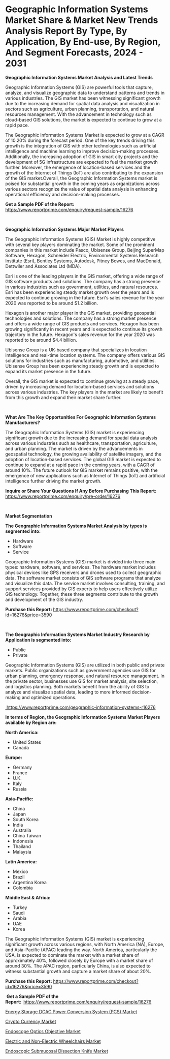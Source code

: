 <p><h1>Geographic Information Systems Market Share & Market New Trends Analysis Report By Type, By Application, By End-use, By Region, And Segment Forecasts, 2024 - 2031</h1></p><p><strong>Geographic Information Systems Market Analysis and Latest Trends</strong></p>
<p><p>Geographic Information Systems (GIS) are powerful tools that capture, analyze, and visualize geographic data to understand patterns and trends in various industries. The GIS market has been witnessing significant growth due to the increasing demand for spatial data analysis and visualization in sectors such as agriculture, urban planning, transportation, and natural resources management. With the advancement in technology such as cloud-based GIS solutions, the market is expected to continue to grow at a rapid pace.</p><p>The Geographic Information Systems Market is expected to grow at a CAGR of 10.20% during the forecast period. One of the key trends driving this growth is the integration of GIS with other technologies such as artificial intelligence and machine learning to improve decision-making processes. Additionally, the increasing adoption of GIS in smart city projects and the development of 5G infrastructure are expected to fuel the market growth further. Moreover, the emergence of location-based services and the growth of the Internet of Things (IoT) are also contributing to the expansion of the GIS market.Overall, the Geographic Information Systems market is poised for substantial growth in the coming years as organizations across various sectors recognize the value of spatial data analysis in enhancing operational efficiency and decision-making processes.</p></p>
<p><strong>Get a Sample PDF of the Report:&nbsp;</strong> <a href="https://www.reportprime.com/enquiry/request-sample/16276">https://www.reportprime.com/enquiry/request-sample/16276</a></p>
<p>&nbsp;</p>
<p><strong>Geographic Information Systems Major Market Players</strong></p>
<p><p>The Geographic Information Systems (GIS) Market is highly competitive with several key players dominating the market. Some of the prominent companies in this market include Pasco, Ubisense Group, Beijing SuperMap Software, Hexagon, Schneider Electric, Environmental Systems Research Institute (Esri), Bentley Systems, Autodesk, Pitney Bowes, and MacDonald, Dettwiler and Associates Ltd (MDA).</p><p>Esri is one of the leading players in the GIS market, offering a wide range of GIS software products and solutions. The company has a strong presence in various industries such as government, utilities, and natural resources. Esri has been experiencing steady market growth over the years and is expected to continue growing in the future. Esri's sales revenue for the year 2020 was reported to be around $1.2 billion.</p><p>Hexagon is another major player in the GIS market, providing geospatial technologies and solutions. The company has a strong market presence and offers a wide range of GIS products and services. Hexagon has been growing significantly in recent years and is expected to continue its growth trajectory in the future. Hexagon's sales revenue for the year 2020 was reported to be around $4.4 billion.</p><p>Ubisense Group is a UK-based company that specializes in location intelligence and real-time location systems. The company offers various GIS solutions for industries such as manufacturing, automotive, and utilities. Ubisense Group has been experiencing steady growth and is expected to expand its market presence in the future.</p><p>Overall, the GIS market is expected to continue growing at a steady pace, driven by increasing demand for location-based services and solutions across various industries. The key players in the market are likely to benefit from this growth and expand their market share further.</p></p>
<p>&nbsp;</p>
<p><strong>What Are The Key Opportunities For Geographic Information Systems Manufacturers?</strong></p>
<p><p>The Geographic Information Systems (GIS) market is experiencing significant growth due to the increasing demand for spatial data analysis across various industries such as healthcare, transportation, agriculture, and urban planning. The market is driven by the advancements in geospatial technology, the growing availability of satellite imagery, and the adoption of location-based services. The global GIS market is expected to continue to expand at a rapid pace in the coming years, with a CAGR of around 10%. The future outlook for GIS market remains positive, with the emergence of new applications such as Internet of Things (IoT) and artificial intelligence further driving the market growth.</p></p>
<p><strong>Inquire or Share Your Questions If Any Before Purchasing This Report:</strong> <a href="https://www.reportprime.com/enquiry/pre-order/16276">https://www.reportprime.com/enquiry/pre-order/16276</a></p>
<p>&nbsp;</p>
<p><strong>Market Segmentation</strong></p>
<p><strong>The Geographic Information Systems Market Analysis by types is segmented into:</strong></p>
<p><ul><li>Hardware</li><li>Software</li><li>Service</li></ul></p>
<p><p>Geographic Information Systems (GIS) market is divided into three main types: hardware, software, and services. The hardware market includes physical devices like GPS receivers and drones used to collect geographic data. The software market consists of GIS software programs that analyze and visualize this data. The service market involves consulting, training, and support services provided by GIS experts to help users effectively utilize GIS technology. Together, these three segments contribute to the growth and development of the GIS industry.</p></p>
<p><strong>Purchase this Report:&nbsp;</strong><a href="https://www.reportprime.com/checkout?id=16276&price=3590">https://www.reportprime.com/checkout?id=16276&price=3590</a></p>
<p>&nbsp;</p>
<p><strong>The Geographic Information Systems Market Industry Research by Application is segmented into:</strong></p>
<p><ul><li>Public</li><li>Private</li></ul></p>
<p><p>Geographic Information Systems (GIS) are utilized in both public and private markets. Public organizations such as government agencies use GIS for urban planning, emergency response, and natural resource management. In the private sector, businesses use GIS for market analysis, site selection, and logistics planning. Both markets benefit from the ability of GIS to analyze and visualize spatial data, leading to more informed decision-making and optimized operations.</p></p>
<p><a href="https://www.reportprime.com/geographic-information-systems-r16276">&nbsp;https://www.reportprime.com/geographic-information-systems-r16276</a></p>
<p><strong>In terms of Region, the Geographic Information Systems Market Players available by Region are:</strong></p>
<p>
    <p> <strong> North America: </strong>
        <ul>
            <li>United States</li>
            <li>Canada</li>
        </ul>
        </p> 
    <p> <strong> Europe: </strong>
        <ul>
            <li>Germany</li>
            <li>France</li>
            <li>U.K.</li>
            <li>Italy</li>
            <li>Russia</li>
        </ul>
        </p> 
    <p> <strong> Asia-Pacific: </strong>
        <ul>
            <li>China</li>
            <li>Japan</li>
            <li>South Korea</li>
            <li>India</li>
            <li>Australia</li>
            <li>China Taiwan</li>
            <li>Indonesia</li>
            <li>Thailand</li>
            <li>Malaysia</li>
        </ul>
        </p> 
    <p> <strong> Latin America: </strong>
        <ul>
            <li>Mexico</li>
            <li>Brazil</li>
            <li>Argentina Korea</li>
            <li>Colombia</li>
        </ul>
        </p> 
    <p> <strong> Middle East & Africa: </strong>
        <ul>
            <li>Turkey</li>
            <li>Saudi</li>
            <li>Arabia</li>
            <li>UAE</li>
            <li>Korea</li>
        </ul>
    </p>
    </p>
<p><p>The Geographic Information Systems (GIS) market is experiencing significant growth across various regions, with North America (NA), Europe, and Asia-Pacific (APAC) leading the way. North America, particularly the USA, is expected to dominate the market with a market share of approximately 40%, followed closely by Europe with a market share of around 30%. The APAC region, particularly China, is also expected to witness substantial growth and capture a market share of about 20%.</p></p>
<p><strong>Purchase this Report: </strong><a href="https://www.reportprime.com/checkout?id=16276&price=3590">https://www.reportprime.com/checkout?id=16276&price=3590</a></p>
<p>&nbsp;<strong>Get a Sample PDF of the Report:&nbsp;&nbsp;</strong><a href="https://www.reportprime.com/enquiry/request-sample/16276">https://www.reportprime.com/enquiry/request-sample/16276</a></p>
<p><strong></strong></p>
<p><p><a href="https://medium.com/@warren.edmunds45645/evaluating-global-energy-storage-dcac-power-conversion-system-pcs-market-trends-and-growth-74ed0a0d98fa">Energy Storage DCAC Power Conversion System (PCS) Market</a></p><p><a href="https://github.com/zzflqewx24/Market-Research-Report-List-1/blob/main/crypto-currency-market.md">Crypto Currency Market</a></p><p><a href="https://medium.com/@warren.edmunds45645/global-endoscope-optics-objective-market-analysis-trends-forecasts-and-growth-opportunities-d4a21c213d81">Endoscope Optics Objective Market</a></p><p><a href="https://medium.com/@joseph.baker466547/electric-and-non-electric-wheelchairs-market-investigation-industry-evolution-and-forecast-till-7adcc8da6875">Electric and Non-Electric Wheelchairs Market</a></p><p><a href="https://medium.com/@warren.edmunds45645/endoscopic-submucosal-dissection-knife-market-size-by-type-i-type-t-type-o-type-others-by-5ca00fb8a82b">Endoscopic Submucosal Dissection Knife Market</a></p></p>